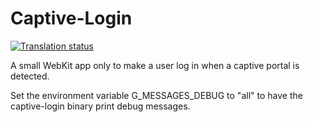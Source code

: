 Captive-Login
===
<a href="https://i18n.elementary.io/projects/desktop/capnet-assist/" target="_blank">
<img src="http://i18n.elementary.io/widgets/desktop/capnet-assist/svg-badge.svg" alt="Translation status" />
</a>

A small WebKit app only to make a user log in when a captive portal is detected.

Set the environment variable G_MESSAGES_DEBUG to "all" to have the captive-login binary print debug messages.
